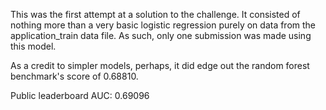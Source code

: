 This was the first attempt at a solution to the challenge.  It consisted of nothing more than a very basic logistic regression purely on data from the application_train data file.  As such, only one submission was made using this model.

As a credit to simpler models, perhaps, it did edge out the random forest benchmark's score of 0.68810.

Public leaderboard AUC: 0.69096
